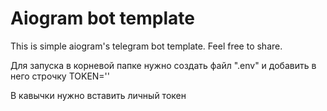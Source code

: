 # Aiogram bot template
This is simple aiogram's telegram bot template.
Feel free to share.

Для запуска в корневой папке нужно создать файл ".env" и добавить в него строчку TOKEN=''

В кавычки нужно вставить личный токен
